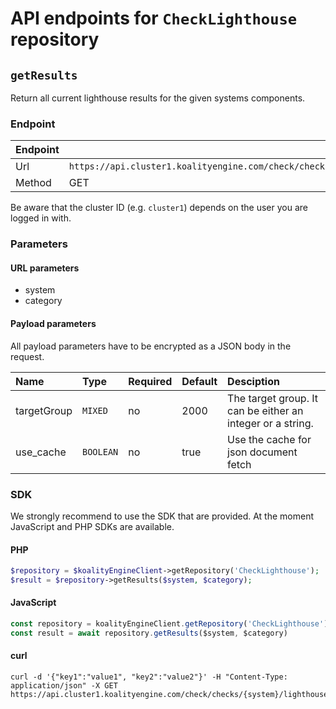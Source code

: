 # API endpoints for `CheckLighthouse` repository


## `getResults`

Return all current lighthouse results for the given systems components.

### Endpoint
| Endpoint |                                                                       |
|:---------|:----------------------------------------------------------------------|
| Url      | ```https://api.cluster1.koalityengine.com/check/checks/{system}/lighthouse/results/{category}```|
| Method   | GET                                      |

Be aware that the cluster ID (e.g. `cluster1`) depends on the user you are logged in with.

### Parameters

#### URL parameters
 - system
 - category

#### Payload parameters

All payload parameters have to be encrypted as a JSON body in the request.

| Name                    | Type  | Required  | Default   | Desciption   |
|:----|:------|:----------|:-------------|:-------------|
| targetGroup  | `MIXED` |  no        | 2000  | The target group. It can be either an integer or a string.           |
| use_cache  | `BOOLEAN` |  no        | true  | Use the cache for json document fetch           |

### SDK

We strongly recommend to use the SDK that are provided. At the moment JavaScript and PHP SDKs are available.

#### PHP
```php
$repository = $koalityEngineClient->getRepository('CheckLighthouse');
$result = $repository->getResults($system, $category);
```

#### JavaScript

```javascript
const repository = koalityEngineClient.getRepository('CheckLighthouse')
const result = await repository.getResults($system, $category)
```

#### curl

```shell
curl -d '{"key1":"value1", "key2":"value2"}' -H "Content-Type: application/json" -X GET https://api.cluster1.koalityengine.com/check/checks/{system}/lighthouse/results/{category}
```

